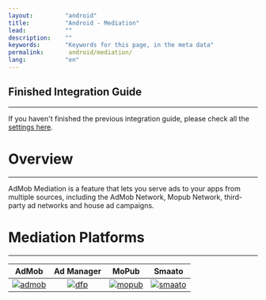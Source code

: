 ```yaml
---
layout:         "android"
title:          "Android - Mediation"
lead:           ""
description:    ""
keywords:       "Keywords for this page, in the meta data"
permalink:       android/mediation/
lang:           "en"
---
```

## Finished Integration Guide
---
If you haven't finished the previous integration guide, please check all the [settings here](../integration-guide/).

# Overview
---
AdMob Mediation is a feature that lets you serve ads to your apps from multiple sources, including the AdMob Network, Mopub Network, third-party ad networks and house ad campaigns.


# Mediation Platforms
---

| AdMob         | Ad Manager | MoPub        | Smaato         |
| :-----------: | :---------:| :-----------:| :------------: |
| [![admob]][1] | [![dfp]][2]| [![mopub]][3]| [![smaato]][4] |



[admob]: {{site.imgurl}}/admob-logo.png
[dfp]:   {{site.imgurl}}/GoogleAdManagerLogo.png
[mopub]: {{site.imgurl}}/mopub-logo.png
[smaato]: {{site.imgurl}}/smaato-logo.png

[1]: admob
[2]: dfp
[3]: mopub
[4]: smaato
